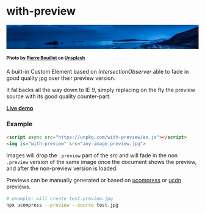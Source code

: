 # with-preview

![frozen beach](./test/with-preview.jpg)

<sup>**Photo by [Pierre Bouillot](https://unsplash.com/@pbouillot) on [Unsplash](https://unsplash.com/)**</sup>

A built-in Custom Element based on _IntersectionObserver_ able to fade in good quality jpg over their preview version.

It fallbacks all the way down to IE 9, simply replacing on the fly the preview source with its good quality counter-part.

**[Live demo](https://webreflection.github.io/with-preview/test/)**


### Example

```html
<script async src="https://unpkg.com/with-preview/es.js"></script>
<img is="with-preview" src="any-image.preview.jpg">
```

Images will drop the `.preview` part of the _src_ and will fade in the non `.preview` version of the same image once the document shows the preview, and after the non-preview version is loaded.

Previews can be manually generated or based on [µcompress](https://github.com/WebReflection/ucompress#readme) or [µcdn](https://github.com/WebReflection/ucdn#readme) previews.

```sh
# example: will create test.preview.jpg
npx ucompress --preview --source test.jpg
```
